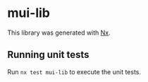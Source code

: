 # mui-lib

This library was generated with [Nx](https://nx.dev).

## Running unit tests

Run `nx test mui-lib` to execute the unit tests.
